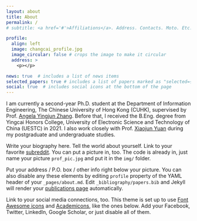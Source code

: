 ```yaml
---
layout: about
title: About
permalink: /
# subtitle: <a href='#'>Affiliations</a>. Address. Contacts. Moto. Etc.

profile:
  align: left
  image: changcai_profile.jpg
  image_circular: false # crops the image to make it circular
  address: >
    <p></p>

news: true  # includes a list of news items
selected_papers: true # includes a list of papers marked as "selected={true}"
social: true  # includes social icons at the bottom of the page
---
```


I am currently a second-year Ph.D. student at the Department of Information Engineering, The Chinese University of Hong Kong (CUHK), supervised by Prof. [Angela Yingjun Zhang](https://staff.ie.cuhk.edu.hk/~yjzhang/). Before that, I received the B.Eng. degree from Yingcai Honors College, University of Electronic Science and Technology of China (UESTC) in 2021. I also work closely with Prof. [Xiaojun Yuan](https://scholar.google.com.hk/citations?user=o6W_m00AAAAJ&hl=en) during my postgraduate and undergraduate studies.

Write your biography here. Tell the world about yourself. Link to your favorite [subreddit](http://reddit.com). You can put a picture in, too. The code is already in, just name your picture `prof_pic.jpg` and put it in the `img/` folder.

Put your address / P.O. box / other info right below your picture. You can also disable any these elements by editing `profile` property of the YAML header of your `_pages/about.md`. Edit `_bibliography/papers.bib` and Jekyll will render your [publications page](/al-folio/publications/) automatically.

Link to your social media connections, too. This theme is set up to use [Font Awesome icons](http://fortawesome.github.io/Font-Awesome/) and [Academicons](https://jpswalsh.github.io/academicons/), like the ones below. Add your Facebook, Twitter, LinkedIn, Google Scholar, or just disable all of them.
